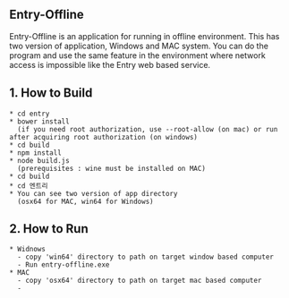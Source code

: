 ## Entry-Offline
 Entry-Offline is an application for running in offline environment.
 This has two version of application, Windows and MAC system.
 You can do the program and use the same feature in the environment where network access is impossible like the Entry web based  service.

## 1. How to Build 
    * cd entry
    * bower install 
      (if you need root authorization, use --root-allow (on mac) or run after acquiring root authorization (on windows)
    * cd build
    * npm install 
    * node build.js
      (prerequisites : wine must be installed on MAC)
    * cd build
    * cd 엔트리
    * You can see two version of app directory
      (osx64 for MAC, win64 for Windows)

## 2. How to Run
    * Widnows 
      - copy 'win64' directory to path on target window based computer
      - Run entry-offline.exe 
    * MAC
      - copy 'osx64' directory to path on target mac based computer
      - 
